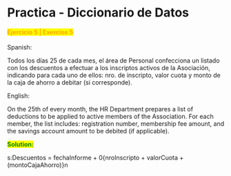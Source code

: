# Practica - Diccionario de Datos

#### <mark style="color:orange;">Ejercicio 5 | Exercise 5</mark>

Spanish:

Todos los días 25 de cada mes, el área de Personal confecciona un listado con los descuentos a efectuar a los inscriptos activos de la Asociación, indicando para cada uno de ellos: nro. de inscripto, valor cuota y monto de la caja de ahorro a debitar (si corresponde).

English:

On the 25th of every month, the HR Department prepares a list of deductions to be applied to active members of the Association. For each member, the list includes: registration number, membership fee amount, and the savings account amount to be debited (if applicable).

<mark style="color:green;">**Solution:**</mark>&#x20;

s:Descuentos = fechaInforme + 0{nroInscripto + valorCuota + (montoCajaAhorro)}n
